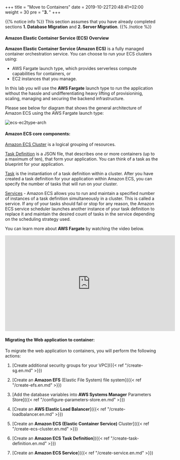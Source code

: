 +++
title = "Move to Containers"
date = 2019-10-22T20:48:41+02:00
weight = 30
pre = "<b>3. </b>"
+++

{{% notice info %}}
This section assumes that you have already completed sections **1. Database Migration** and **2. Server Migration**.
{{% /notice %}}


#### Amazon Elastic Container Service (ECS) Overview

**Amazon Elastic Container Service (Amazon ECS)** is a fully managed container orchestration service. You can choose to run your ECS clusters using:    

- AWS Fargate launch type, which provides serverless compute capabilities for containers, or   
- EC2 instances that you manage.

In this lab you will use the **AWS Fargate** launch type to run the application without the hassle and undifferentiating heavy lifting of provisioninig, scaling, managing and securing the backend infrastructure.

Please see below for diagram that shows the general architecture of Amazon ECS using the AWS Fargate launch type:

![ecs-ec2type-arch](/ecs/overview-fargate.png)

#### Amazon ECS core components:

<a href="https://docs.aws.amazon.com/AmazonECS/latest/developerguide/clusters.html" target="_blank">Amazon ECS Cluster</a> is a logical grouping of resources.

<a href="https://docs.aws.amazon.com/AmazonECS/latest/developerguide/task_definitions.html" target="_blank">Task Definition</a> is a JSON file, that describes one or more containers (up to a maximum of ten), that form your application. You can think of a task as the blueprint for your application.

<a href="https://docs.aws.amazon.com/AmazonECS/latest/developerguide/scheduling_tasks.html" target="_blank">Task</a> is the instantiation of a task definition within a cluster. After you have created a task definition for your application within Amazon ECS, you can specify the number of tasks that will run on your cluster.

<a href="https://docs.aws.amazon.com/AmazonECS/latest/developerguide/ecs_services.html" target="_blank">Services</a> - Amazon ECS allows you to run and maintain a specified number of instances of a task definition simultaneously in a cluster. This is called a service. If any of your tasks should fail or stop for any reason, the Amazon ECS service scheduler launches another instance of your task definition to replace it and maintain the desired count of tasks in the service depending on the scheduling strategy used.

You can learn more about **AWS Fargate** by watching the video below.
<center>
<iframe width="560" height="315" src="https://www.youtube-nocookie.com/embed/IEvLkwdFgnU" frameborder="0" allow="accelerometer; autoplay; encrypted-media; gyroscope; picture-in-picture" allowfullscreen></iframe>
</center>

#### Migrating the Web application to container:


To migrate the web application to containers, you will perform the following actions:

1. [Create additional security groups for your VPC]({{< ref "/create-sg.en.md" >}})

2. [Create an **Amazon EFS** (Elastic File System) file system]({{< ref "/create-efs.en.md" >}})

3. [Add the database variables into **AWS Systems Manager** Parameters Store]({{< ref "/configure-parameters-store.en.md" >}})

4. [Create an **AWS Elastic Load Balancer**]({{< ref "/create-loadbalancer.en.md" >}})

5. [Create an **Amazon ECS (Elastic Container Service)** Cluster]({{< ref "/create-ecs-cluster.en.md" >}})

6. [Create an **Amazon ECS Task Definition**]({{< ref "/create-task-definition.en.md" >}})

7. [Create an **Amazon ECS Service**]({{< ref "/create-service.en.md" >}})
